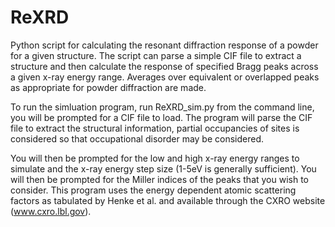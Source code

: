 # ReXRD
Python script for calculating the resonant diffraction response of a powder for a given structure. 
The script can parse a simple CIF file to extract a structure and then calculate the response of 
specified Bragg peaks across a given x-ray energy range.  Averages over equivalent or overlapped 
peaks as appropriate for powder diffraction are made.

To run the simluation program, run ReXRD_sim.py from the command line, you will be prompted for
a CIF file to load. The program will parse the CIF file to extract the structural information, 
partial occupancies of sites is considered so that occupational disorder may be considered. 

You will then be prompted for the low and high x-ray energy ranges to simulate and the x-ray 
energy step size (1-5eV is generally sufficient). You will then be prompted for the Miller 
indices of the peaks that you wish to consider.  This program uses the energy dependent atomic 
scattering factors as tabulated by Henke et al. and available through the CXRO website 
(www.cxro.lbl.gov).
